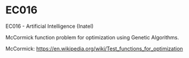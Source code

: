 # EC016
EC016 - Artificial Intelligence (Inatel)

McCormick function problem for optimization using Genetic Algorithms.

McCormick: https://en.wikipedia.org/wiki/Test_functions_for_optimization

